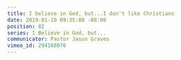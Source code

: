 ```yaml
---
title: I believe in God, but...I don't like Christians
date: 2019-01-10 09:35:00 -08:00
position: 82
series: I Believe in God, but...
communicator: Pastor Jason Graves
vimeo_id: 294168076
---
```


